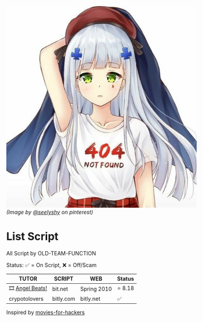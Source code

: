 ![onnanoko](https://github.com/iewilmaestro/List/blob/main/404.png)
*(Image by [@seelyshy](https://id.pinterest.com/seelyshy/_saved/) on pinterest)*

# List Script
All Script by OLD-TEAM-FUNCTION

<!-- Please sort by alphabetical order (a-z) and use romaji or english title -->

Status: ✅ = On Script, ❌ = Off/Scam

| TUTOR                                                                     | SCRIPT                          |       WEB | Status  |
|--------------------------------------------------------------------------------------------|--------------------------------|-------------|------------|
| 🎞 [Angel Beats!](https://myanimelist.net/anime/6547/Angel_Beats)      | bit.net | Spring 2010 | ⭐ 8.18 |   
| crypotolovers      | bitly.com | bitly.net | ✅ |   

Inspired by [movies-for-hackers](https://github.com/k4m4/movies-for-hackers)
